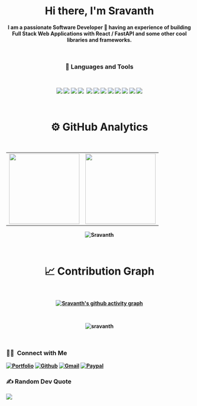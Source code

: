<p>
  <h1 align="center"><b>Hi there, I'm Sravanth</h1>
</p>

<p align="center">I am a passionate Software Developer 🚀 having an experience of building Full Stack Web Applications with React / FastAPI and some other cool libraries and frameworks.</p>

<br />

<h3 align="center"> 💼 Languages and Tools</h3>

<br />

<p align="center">
<img src="https://img.shields.io/badge/-javascript-F7DF1E?&style=for-the-badge&logo=javascript&logoColor=black" />
<img src="https://img.shields.io/badge/HTML5-E34F26?style=for-the-badge&logo=html5&logoColor=white" />
<img src="https://img.shields.io/badge/-TypeScript-007ACC?&style=for-the-badge&logo=TypeScript&logoColor=white" />
<img src="https://img.shields.io/badge/-ReactJS-grey?&style=for-the-badge&logo=react&logoColor=61DAFB" />
<img scr="https://img.shields.io/badge/Next-black?style=for-the-badge&logo=next.js&logoColor=white" />
<img src="https://img.shields.io/badge/Sass-CC6699?style=for-the-badge&logo=sass&logoColor=white" />
<img src="https://img.shields.io/badge/-css3-1572B6?&style=for-the-badge&logo=css3&logoColor=white" />
<img src="https://img.shields.io/badge/-VSCode-007ACC?&style=for-the-badge&logo=visual-studio-code&logoColor=white" />
<img src="https://img.shields.io/badge/-Git-F05032?&style=for-the-badge&logo=git&logoColor=white" /> 
<img src="https://img.shields.io/badge/github-%23121011.svg?style=for-the-badge&logo=github&logoColor=white" />
<img src="https://img.shields.io/badge/-nodejs-090c15?style=for-the-badge&logo=node.js" />
<img src="https://img.shields.io/badge/-mongodb-001e2b?style=for-the-badge&logo=MongoDB" />
<img src="https://img.shields.io/badge/figma-%23F24E1E.svg?style=for-the-badge&logo=figma&logoColor=white" />
</p>

<br />

<div align="center">
  
# ⚙️ GitHub Analytics
<br />
<table>
  <tr>
    <td>
      <img height="190" src="https://github-readme-stats.vercel.app/api?username=sravanth299&show_icons=true&theme=dark" />
    </td>
    <td>
      <img height="190" src="https://github-readme-stats.vercel.app/api/top-langs/?username=sravanth299&layout=compact&theme=dark" />
    </td>
  </tr>
</table>

<div align="center">
<p><img align="center" src="https://github-readme-streak-stats.herokuapp.com/?user=sravanth299&layout=compact&theme=dark" alt="Sravanth"/></p>
</div>

<br />

# 📈 Contribution Graph

 <br />

<!--  [![Sravanth Baratam's GitHub activity graph](https://activity-graph.herokuapp.com/graph?username=sravanthbaratam&&theme=xcode)](https://github.com/sravanthbaratam) -->

[![Sravanth's github activity graph](https://github-readme-activity-graph.cyclic.app/graph?username=sravanth299&bg_color=0d1117&color=616090&line=3b3b3b&point=3e3c3c&area=true&hide_border=true)](https://github.com/sravanth299)

 </div>
<br/>
 <p align="center"><img src="https://komarev.com/ghpvc/?username=sravanth299" alt="sravanth" /></p>

<br/>
 <h3> 🤝🏻 &nbsp;Connect with Me </h3>

<!-- <p align="center"> -->
[![Portfolio](https://img.shields.io/badge/Website-black?style=flat-square&logo=google-chrome)](https://sravanth.co.uk)
  [![Github](https://img.shields.io/badge/-Github-000?style=flat&logo=Github&logoColor=white)](https://github.com/sravanth299/)
[![Gmail](https://img.shields.io/badge/-Gmail-c14438?style=flat&logo=Gmail&logoColor=white)](mailto:sravk299@gmail.com)
[![Paypal](https://img.shields.io/badge/-Paypal-c14438?style=flat&logo=Paypal&logoColor=Green)](https://www.paypal.me/SBaratam?locale.x=en_GB)
<!-- </p> -->

### ✍️ Random Dev Quote
![](https://quotes-github-readme.vercel.app/api?type=horizontal&theme=tokyonight)
